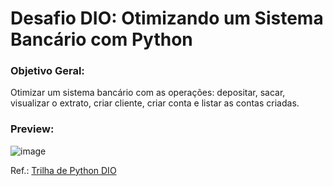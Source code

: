 # Desafio DIO: Otimizando um Sistema Bancário com Python

### Objetivo Geral:
Otimizar um sistema bancário com as operações: depositar, sacar, visualizar o extrato, criar cliente, criar conta e listar as contas criadas.

### Preview:
![image](https://github.com/user-attachments/assets/a6a51740-c636-4957-a6c6-3bf92aaddaa6)

Ref.: [Trilha de Python DIO](https://github.com/digitalinnovationone/trilha-python-dio)
